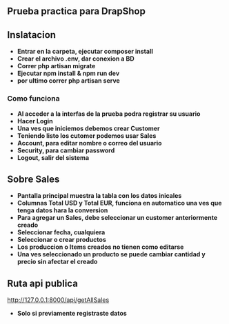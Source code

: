 ## Prueba practica para DrapShop

## Inslatacion 
- **Entrar en la carpeta, ejecutar composer install**
- **Crear el archivo .env, dar conexion a BD**
- **Correr php artisan migrate**
- **Ejecutar npm install & npm run dev**
- **por ultimo correr php artisan serve**

### Como funciona

- **Al acceder a la interfas de la prueba podra registrar su usuario**
- **Hacer Login**
- **Una ves que iniciemos debemos crear Customer**
- **Teniendo listo los cutomer podemos usar Sales**
- **Account, para editar nombre o correo del usuario**
- **Security, para cambiar password**
- **Logout, salir del sistema**

## Sobre Sales
- **Pantalla principal muestra la tabla con los datos inicales**
- **Columnas Total USD y Total EUR, funciona en automatico una ves que tenga datos hara la conversion**
- **Para agregar un Sales, debe seleccionar un customer anteriormente creado**
- **Seleccionar fecha, cualquiera**
- **Seleccionar o crear productos**
- **Los produccion o Items creados no tienen como editarse**
- **Una ves seleccionado un producto se puede cambiar cantidad y precio sin afectar el creado**

## Ruta api publica
http://127.0.0.1:8000/api/getAllSales
- **Solo si previamente registraste datos**
